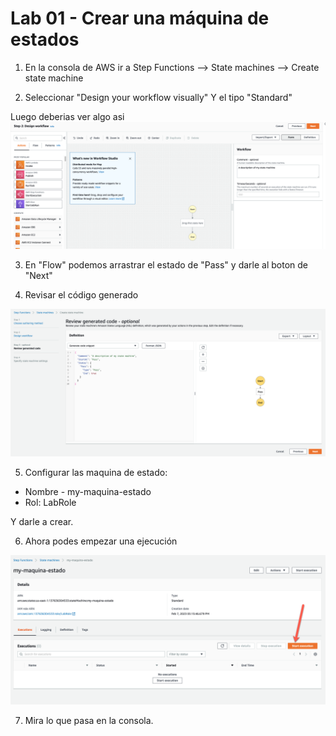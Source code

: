 # Lab 01 - Crear una máquina de estados

1. En la consola de AWS ir a Step Functions --> State machines --> Create state machine

2. Seleccionar "Design your workflow visually"
   Y el tipo "Standard"

Luego deberias ver algo asi
![consola de aws](./imagenes/01-create.png)

3. En "Flow" podemos arrastrar el estado de "Pass" y darle al boton de "Next"

4. Revisar el código generado

![consola de aws](./imagenes/02-review.png)

5. Configurar las maquina de estado:

- Nombre - my-maquina-estado
- Rol: LabRole

Y darle a crear.

6. Ahora podes empezar una ejecución

![consola de aws](./imagenes/03-start.png)

7. Mira lo que pasa en la consola.
